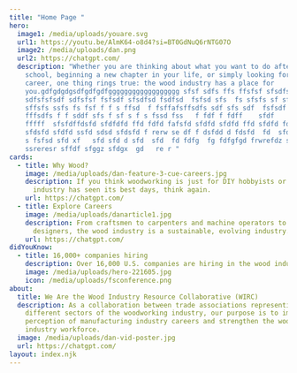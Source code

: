 ```yaml
---
title: "Home Page "
hero:
  image1: /media/uploads/youare.svg
  url1: https://youtu.be/AlmK64-o8d4?si=BT0GdNuQ6rNTG07O
  image2: /media/uploads/dan.png
  url2: https://chatgpt.com/
  description: "Whether you are thinking about what you want to do after high
    school, beginning a new chapter in your life, or simply looking for a stable
    career, one thing rings true: the wood industry has a place for
    you.gdfgdgdgsdfgdfgdfgggggggggggggggggg sfsf sdfs ffs ffsfsf sfsdfsf
    sdfsfsfsdf sdfsfsf fsfsdf sfsdfsd fsdfsd  fsfsd sfs  fs sfsfs sf sf fsdf s f
    sffsfs ssfs fs fsf f f s ffsd  f fsffafsffsdfs sdf sfs sdf  fsfsdf ff
    fffsdfs f f sddf sfs f sf s f s fssd fss   f fdf f fdff    sfdf
    fffff  sfsfdffdsfd sfdfdfd ffd fdfd fafsfd sfdfd sfdfd ffd sfdfd fdfd sfdsfd
    sfdsfd sfdfd ssfd sdsd sfdsfd f rerw se df f dsfdd d fdsfd  fd  sfd f  sdsf
    s fsfsd sfd xf   sfd sfd d sfd  sfd  fd fdfg  fg fdfgfgd frwrefdz sxczfrtr
    ssreresr sffdf sfggz sfdgx  gd   re r "
cards:
  - title: Why Wood?
    image: /media/uploads/dan-feature-3-cue-careers.jpg
    description: If you think woodworking is just for DIY hobbyists or that the wood
      industry has seen its best days, think again.
    url: https://chatgpt.com/
  - title: Explore Careers
    image: /media/uploads/danarticle1.jpg
    description: From craftsmen to carpenters and machine operators to CAD
      designers, the wood industry is a sustainable, evolving industry.
    url: https://chatgpt.com/
didYouKnow:
  - title: 16,000+ companies hiring
    description: Over 16,000 U.S. companies are hiring in the wood industry.
    image: /media/uploads/hero-221605.jpg
    icon: /media/uploads/fsconference.png
about:
  title: We Are the Wood Industry Resource Collaborative (WIRC)
  description: As a collaboration between trade associations representing
    different sectors of the woodworking industry, our purpose is to improve the
    perception of manufacturing industry careers and strengthen the wood
    industry workforce.
  image: /media/uploads/dan-vid-poster.jpg
  url: https://chatgpt.com/
layout: index.njk
---
```

